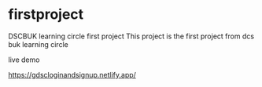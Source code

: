 # firstproject
DSCBUK learning circle first project 
This project is the first project from dcs buk learning circle 

live demo


https://gdscloginandsignup.netlify.app/
